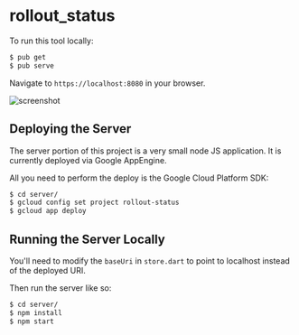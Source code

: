 # rollout_status

To run this tool locally:

```bash
$ pub get
$ pub serve
```

Navigate to `https://localhost:8080` in your browser.

![screenshot](https://dl.dropbox.com/s/96usbmbmo1hxa36/Screenshot%202017-01-24%2022.16.09.png)

## Deploying the Server
The server portion of this project is a very small node JS application.
It is currently deployed via Google AppEngine.

All you need to perform the deploy is the Google Cloud Platform SDK:

```bash
$ cd server/
$ gcloud config set project rollout-status
$ gcloud app deploy
```

## Running the Server Locally
You'll need to modify the `baseUri` in `store.dart` to point to localhost instead of the deployed URI.

Then run the server like so:

```bash
$ cd server/
$ npm install
$ npm start
```
